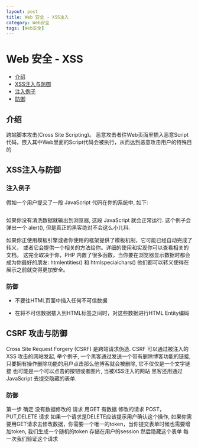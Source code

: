 ```yaml
---
layout: post
title: Web 安全 - XSS注入
category: Web安全
tags: [Web安全]
---
```


# Web 安全 - XSS

- [介绍](#introduction)
- [XSS注入与防御](#person-ssl)
 - [注入例子](#ex)
 - [防御](#defense)

<a name="introduction"></a>
## 介绍
跨站脚本攻击(Cross Site Scripting)。 恶意攻击者往Web页面里插入恶意Script代码，嵌入其中Web里面的Script代码会被执行，从而达到恶意攻击用户的特殊目的

<a name="person-ssl"></a>
## XSS注入与防御
 
<a name="ex"></a>
### 注入例子
假如一个用户提交了一段 JavaScript 代码在你的系统中, 如下:```<script>alert('I am not sanitized!');</script>
```如果你没有清洗数据就输出到浏览器, 这段 JavaScript 就会正常运行. 这个例子会弹出一个 alert(), 但是真正的黑客绝对不会这么小儿科.

如果你正使用模板引擎或者你使用的框架提供了模板机制，它可能已经自动完成了转义，
或者它会提供一个相关的方法给你。详细的使用和实现你可以查看相关的文档。
这完全取决于你，PHP 内置了很多函数，当你要在浏览器显示数据时都会成为你最好的朋友: htmlentities() 和 htmlspecialchars() 他们都可以转义使得在展示之前就变得更加安全。<a name="defense"></a>### 防御- 不要往HTML页面中插入任何不可信数据

- 在将不可信数据插入到HTML标签之间时，对这些数据进行HTML Entity编码

## CSRF 攻击与防御
Cross Site Request Forgery (CSRF) 是跨站请求伪造. CSRF 可以通过被注入的 XSS 攻击的网站发起, 举个例子, 一个黑客通过发送一个带有删除博客功能的链接,只要拥有操作删除功能的用户点击那么他博客就会被删除, 它不仅仅是一个文字链接 也可能是一个可以点击的按钮或者图片, 当被XSS注入的网站 黑客还用通过 JavaScript 去提交隐藏的表单.

### 防御
第一步 确定 没有数据修改的 请求 用GET 有数据 修改的请求 POST，PUT,DELETE 请求 如果一个请求是DELETE应该提示用户确认这个操作,
如果你需要用GET请求去修改数据，你需要一个唯一的token，当你提交表单时候也需要增加token, 我们生成一个随机的token 存储在用户的session 然后隐藏这个表单 每一次我们验证这个请求